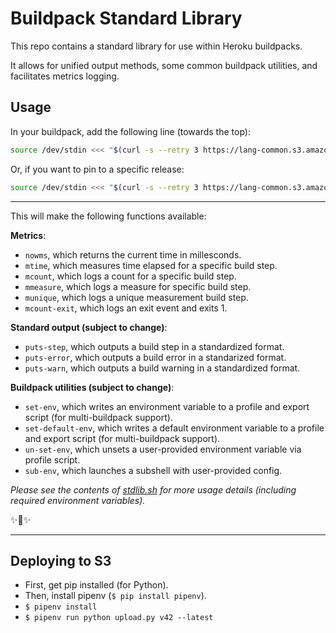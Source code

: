 # Buildpack Standard Library

This repo contains a standard library for use within Heroku buildpacks.

It allows for unified output methods, some common buildpack utilities, and facilitates metrics logging.

## Usage

In your buildpack, add the following line (towards the top):

```bash
source /dev/stdin <<< "$(curl -s --retry 3 https://lang-common.s3.amazonaws.com/buildpack-stdlib/latest/stdlib.sh)"
```

Or, if you want to pin to a specific release:

```bash
source /dev/stdin <<< "$(curl -s --retry 3 https://lang-common.s3.amazonaws.com/buildpack-stdlib/v1/stdlib.sh)"
```

------------------------

 This will make the following functions available:

**Metrics**:

- `nowms`, which returns the current time in millesconds.
- `mtime`, which measures time elapsed for a specific build step.
- `mcount`, which logs a count for a specific build step.
- `mmeasure`, which logs a measure for specific build step.
- `munique`, which logs a unique measurement build step.
- `mcount-exit`, which logs an exit event and exits 1.

**Standard output (subject to change)**:

- `puts-step`, which outputs a build step in a standardized format.
- `puts-error`, which outputs a build error in a standarized format.
- `puts-warn`, which outputs a build warning in a standardized format.

**Buildpack utilities (subject to change)**:

- `set-env`, which writes an environment variable to a profile and export script (for multi-buildpack support).
- `set-default-env`, which writes a default environment variable to a profile and export script (for multi-buildpack support).
- `un-set-env`, which unsets a user-provided environment variable via profile script.
- `sub-env`, which launches a subshell with user-provided config.


*Please see the contents of [stdlib.sh](https://github.com/heroku/buildpack-stdlib/blob/master/stdlib.sh) for more usage details (including required environment variables).*

✨🍰✨


--------------------------

## Deploying to S3

- First, get pip installed (for Python).
- Then, install pipenv (`$ pip install pipenv`).
- `$ pipenv install`
- `$ pipenv run python upload.py v42 --latest`

